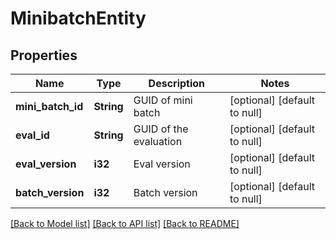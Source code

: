 # MinibatchEntity

## Properties
Name | Type | Description | Notes
------------ | ------------- | ------------- | -------------
**mini_batch_id** | **String** | GUID of mini batch | [optional] [default to null]
**eval_id** | **String** | GUID of the evaluation | [optional] [default to null]
**eval_version** | **i32** | Eval version | [optional] [default to null]
**batch_version** | **i32** | Batch version | [optional] [default to null]

[[Back to Model list]](../README.md#documentation-for-models) [[Back to API list]](../README.md#documentation-for-api-endpoints) [[Back to README]](../README.md)


